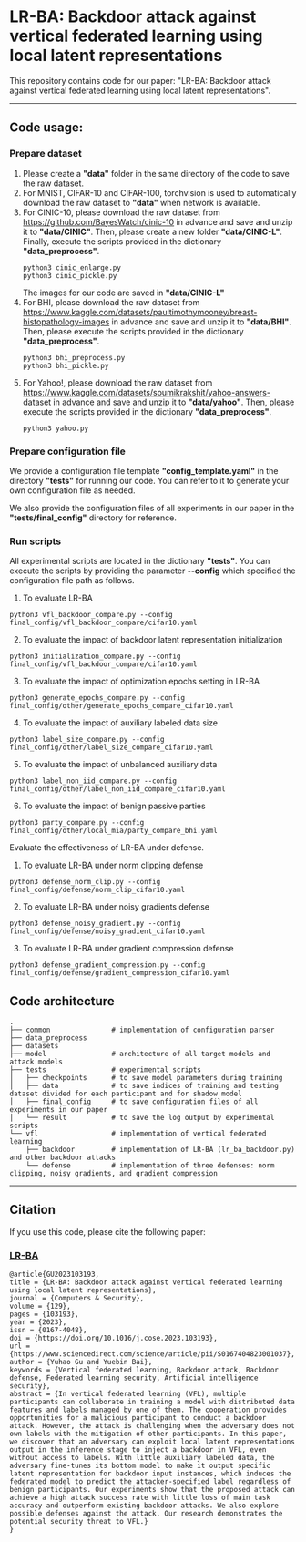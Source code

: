 # LR-BA: Backdoor attack against vertical federated learning using local latent representations
This repository contains code for our paper: "LR-BA: Backdoor attack against vertical federated learning using local latent representations".
***
## Code usage: 
### Prepare dataset
1. Please create a **"data"** folder in the same directory of the code to save the raw dataset.
2. For MNIST, CIFAR-10 and CIFAR-100, torchvision is used to automatically download the raw dataset to **"data"** when network is available.
3. For CINIC-10, please download the raw dataset from https://github.com/BayesWatch/cinic-10 in advance and save and unzip it to **"data/CINIC"**. 
   Then, please create a new folder **"data/CINIC-L"**. Finally, execute the scripts provided in the dictionary **"data_preprocess"**.
   ```
   python3 cinic_enlarge.py
   python3 cinic_pickle.py
   ```
   The images for our code are saved in **"data/CINIC-L"**
4. For BHI, please download the raw dataset from https://www.kaggle.com/datasets/paultimothymooney/breast-histopathology-images in advance and save and unzip it to **"data/BHI"**.
   Then, please execute the scripts provided in the dictionary **"data_preprocess"**.
   ```
   python3 bhi_preprocess.py
   python3 bhi_pickle.py
   ```
5. For Yahoo!, please download the raw dataset from https://www.kaggle.com/datasets/soumikrakshit/yahoo-answers-dataset in advance and save and unzip it to **"data/yahoo"**.
   Then, please execute the scripts provided in the dictionary **"data_preprocess"**.
   ```
   python3 yahoo.py
   ```
### Prepare configuration file
We provide a configuration file template **"config_template.yaml"** in the directory **"tests"** for running our code. You can refer to it to generate your own configuration file as needed. 

We also provide the configuration files of all experiments in our paper in the **"tests/final_config"** directory for reference.
### Run scripts
All experimental scripts are located in the dictionary **"tests"**. You can execute the scripts by providing the parameter **--config** which specified the configuration file path as follows.
1. To evaluate LR-BA
```angular2html
python3 vfl_backdoor_compare.py --config final_config/vfl_backdoor_compare/cifar10.yaml
```
2. To evaluate the impact of backdoor latent representation initialization
```angular2html
python3 initialization_compare.py --config final_config/vfl_backdoor_compare/cifar10.yaml
```
3. To evaluate the impact of optimization epochs setting in LR-BA
```angular2html
python3 generate_epochs_compare.py --config final_config/other/generate_epochs_compare_cifar10.yaml
```
4. To evaluate the impact of auxiliary labeled data size
```angular2html
python3 label_size_compare.py --config final_config/other/label_size_compare_cifar10.yaml
```
5. To evaluate the impact of unbalanced auxiliary data
```angular2html
python3 label_non_iid_compare.py --config final_config/other/label_non_iid_compare_cifar10.yaml
```
6. To evaluate the impact of benign passive parties
```angular2html
python3 party_compare.py --config final_config/other/local_mia/party_compare_bhi.yaml
```

Evaluate the effectiveness of LR-BA under defense.
1. To evaluate LR-BA under norm clipping defense
```angular2html
python3 defense_norm_clip.py --config final_config/defense/norm_clip_cifar10.yaml
```
2. To evaluate LR-BA under noisy gradients defense
```angular2html
python3 defense_noisy_gradient.py --config final_config/defense/noisy_gradient_cifar10.yaml
```
3. To evaluate LR-BA under gradient compression defense
```angular2html
python3 defense_gradient_compression.py --config final_config/defense/gradient_compression_cifar10.yaml
```
## Code architecture
```angular2html
.
├── common               # implementation of configuration parser
├── data_preprocess
├── datasets
├── model                # architecture of all target models and attack models
├── tests                # experimental scripts
│   ├── checkpoints      # to save model parameters during training
│   ├── data             # to save indices of training and testing dataset divided for each participant and for shadow model
│   ├── final_config     # to save configuration files of all experiments in our paper
│   └── result           # to save the log output by experimental scripts
└── vfl                  # implementation of vertical federated learning
    ├── backdoor         # implementation of LR-BA (lr_ba_backdoor.py) and other backdoor attacks
    └── defense          # implementation of three defenses: norm clipping, noisy gradients, and gradient compression
```

***
## Citation
If you use this code, please cite the following paper: 
### <a href="https://www.sciencedirect.com/science/article/pii/S0167404823001037">LR-BA</a>
```
@article{GU2023103193,
title = {LR-BA: Backdoor attack against vertical federated learning using local latent representations},
journal = {Computers & Security},
volume = {129},
pages = {103193},
year = {2023},
issn = {0167-4048},
doi = {https://doi.org/10.1016/j.cose.2023.103193},
url = {https://www.sciencedirect.com/science/article/pii/S0167404823001037},
author = {Yuhao Gu and Yuebin Bai},
keywords = {Vertical federated learning, Backdoor attack, Backdoor defense, Federated learning security, Artificial intelligence security},
abstract = {In vertical federated learning (VFL), multiple participants can collaborate in training a model with distributed data features and labels managed by one of them. The cooperation provides opportunities for a malicious participant to conduct a backdoor attack. However, the attack is challenging when the adversary does not own labels with the mitigation of other participants. In this paper, we discover that an adversary can exploit local latent representations output in the inference stage to inject a backdoor in VFL, even without access to labels. With little auxiliary labeled data, the adversary fine-tunes its bottom model to make it output specific latent representation for backdoor input instances, which induces the federated model to predict the attacker-specified label regardless of benign participants. Our experiments show that the proposed attack can achieve a high attack success rate with little loss of main task accuracy and outperform existing backdoor attacks. We also explore possible defenses against the attack. Our research demonstrates the potential security threat to VFL.}
}
```
